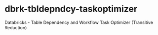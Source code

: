 # dbrk-tbldepndcy-taskoptimizer
Databricks - Table Dependency and Workflow Task Optimizer (Transitive Reduction)
